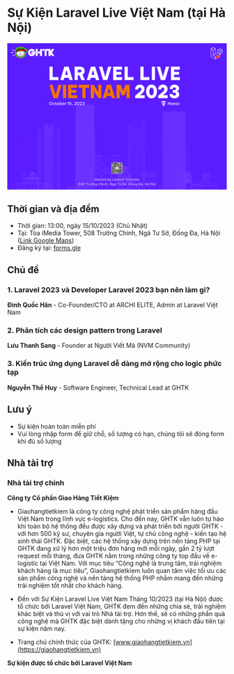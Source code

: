 # Sự Kiện Laravel Live Việt Nam (tại Hà Nội)

![](images/15102023_hn_01.jpg)

## Thời gian và địa đểm

- Thời gian: 13:00, ngày 15/10/2023 (Chủ Nhật)
- Tại: Tòa iMedia Tower, 508 Trường Chinh, Ngã Tư Sở, Đống Đa, Hà Nội ([Link Google Maps](https://maps.app.goo.gl/gUsUQbeuLXA5ZMQ17))
- Đăng ký tại: [forms.gle](https://forms.gle/e1B8RFtPNnFMnKXN8)

## Chủ đề

### 1. Laravel 2023 và Developer Laravel 2023 bạn nên làm gì?

**Đinh Quốc Hân** - Co-Founder/CTO at ARCHI ELITE, Admin at Laravel Việt Nam

### 2. Phân tích các design pattern trong Laravel

**Lưu Thanh Sang** - Founder at Người Viết Mã (NVM Community)

### 3. Kiến trúc ứng dụng Laravel dễ dàng mở rộng cho logic phức tạp

**Nguyễn Thế Huy** - Software Engineer, Technical Lead at GHTK

## Lưu ý

- Sự kiện hoàn toàn miễn phí
- Vui lòng nhập form để giữ chỗ, số lượng có hạn, chúng tôi sẽ đóng form khi đủ số lượng

## Nhà tài trợ

### Nhà tài trợ chính

**Công ty Cổ phần Giao Hàng Tiết Kiệm**

- Giaohangtietkiem là công ty công nghệ phát triển sản phẩm hàng đầu Việt Nam trong lĩnh vực e-logistics. Cho đến nay, GHTK vẫn luôn tự hào khi toàn bộ hệ thống đều được xây dựng và phát triển bởi người GHTK - với hơn 500 kỹ sư, chuyên gia người Việt, tự chủ công nghệ - kiến tạo hệ sinh thái GHTK.
Đặc biệt, các hệ thống xây dựng trên nền tảng PHP tại GHTK đang xử lý hơn một triệu đơn hàng mới mỗi ngày, gần 2 tỷ lượt request mỗi tháng, đưa GHTK nằm trong những công ty top đầu về e-logistic tại Việt Nam. Với mục tiêu “Công nghệ là trung tâm, trải nghiệm khách hàng là mục tiêu”, Giaohangtietkiem luôn quan tâm việc tối ưu các sản phẩm công nghệ và nền tảng hệ thống PHP nhằm mang đến những trải nghiệm tốt nhất cho khách hàng.

- Đến với Sự Kiện Laravel Live Việt Nam Tháng 10/2023 (tại Hà Nội) được tổ chức bởi Laravel Việt Nam, GHTK đem đến những chia sẻ, trải nghiệm khác biệt và thú vị với vai trò Nhà tài trợ. Hơn thế, sẽ có những phần quà công nghệ mà GHTK đặc biệt dành tặng cho những vị khách đầu tiên tại sự kiện năm nay.

- Trang chủ chính thức của GHTK: [www.giaohangtietkiem.vn](https://giaohangtietkiem.vn)

**Sự kiện được tổ chức bởi Laravel Việt Nam**
